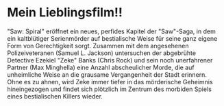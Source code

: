 # Mein Lieblingsfilm!!

"Saw: Spiral" eröffnet ein neues, perfides Kapitel der "Saw"-Saga, in dem ein kaltblütiger Serienmörder 
auf bestialische Weise für seine ganz eigene Form von Gerechtigkeit sorgt. 
Zusammen mit dem angesehenen Polizeiveteranen (Samuel L. Jackson) untersuchen der abgebrühte 
Detective Ezekiel "Zeke" Banks (Chris Rock) und sein noch unerfahrener Partner (Max Minghella) 
eine Anzahl abscheulicher Morde, die auf unheimliche Weise an die grausame Vergangenheit der Stadt erinnern. 
Ohne es zu ahnen, wird Zeke immer tiefer in das mörderische Geheimnis hineingezogen und 
findet sich plötzlich im Zentrum des morbiden Spiels eines bestialischen Killers wieder. 
